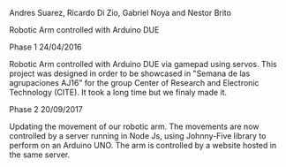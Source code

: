 Andres Suarez, Ricardo Di Zio, Gabriel Noya and Nestor Brito

Robotic Arm controlled with Arduino DUE     

Phase 1				 24/04/2016

Robotic Arm controlled with Arduino DUE via gamepad using servos. This project was designed in order  to  be  showcased in 
"Semana  de  las  agrupaciones  AJ16" for the group Center of Research and Electronic Technology (CITE).
It took a long time but we finaly made it.

Phase 2				20/09/2017							
		
Updating the movement of our robotic arm. The movements are now controlled by a server running in Node Js, using Johnny-Five library to perform on an Arduino UNO. The arm is controlled by a website hosted in the same server.
